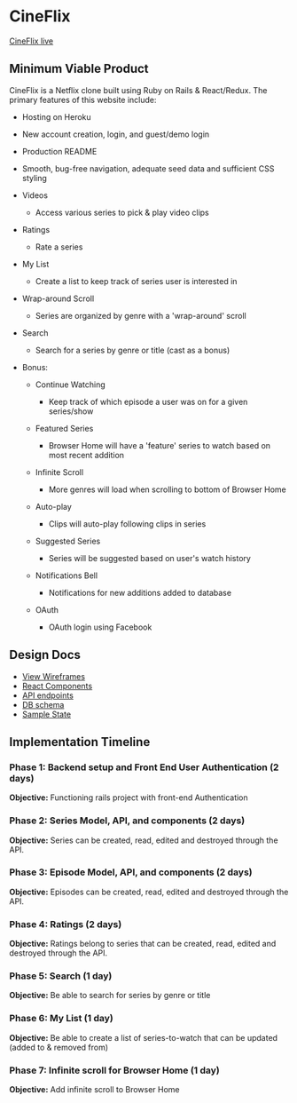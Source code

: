 # CineFlix

[CineFlix live][heroku]

[heroku]: http://cineflix.herokuapp.com/

## Minimum Viable Product

CineFlix is a Netflix clone built using Ruby on Rails & React/Redux. The primary features of this website include:

- Hosting on Heroku
- New account creation, login, and guest/demo login
- Production README
- Smooth, bug-free navigation, adequate seed data and sufficient CSS styling

- Videos
  - Access various series to pick & play video clips

- Ratings
  - Rate a series

- My List
  - Create a list to keep track of series user is interested in

- Wrap-around Scroll
  - Series are organized by genre with a 'wrap-around' scroll

- Search
  - Search for a series by genre or title (cast as a bonus)

- Bonus:
  - Continue Watching
    - Keep track of which episode a user was on for a given series/show

  - Featured Series
    - Browser Home will have a 'feature' series to watch based on most recent addition

  - Infinite Scroll
    - More genres will load when scrolling to bottom of Browser Home

  - Auto-play
    - Clips will auto-play following clips in series

  - Suggested Series
    - Series will be suggested based on user's watch history

  - Notifications Bell
    - Notifications for new additions added to database

  - OAuth
    - OAuth login using Facebook

## Design Docs
* [View Wireframes][wireframes]
* [React Components][components]
* [API endpoints][api-endpoints]
* [DB schema][schema]
* [Sample State][sample-state]

[wireframes]: docs/wireframes
[components]: docs/component-heirarchy.md
[sample-state]: docs/sample-state.md
[api-endpoints]: docs/api-endpoints.md
[schema]: docs/schema.md

## Implementation Timeline

### Phase 1: Backend setup and Front End User Authentication (2 days)

**Objective:** Functioning rails project with front-end Authentication

### Phase 2: Series Model, API, and components (2 days)

**Objective:** Series can be created, read, edited and destroyed through the API.

### Phase 3: Episode Model, API, and components (2 days)

**Objective:** Episodes can be created, read, edited and destroyed through the API.

### Phase 4: Ratings (2 days)

**Objective:** Ratings belong to series that can be created, read, edited and destroyed through the API.

### Phase 5: Search (1 day)

**Objective:** Be able to search for series by genre or title

### Phase 6: My List (1 day)

**Objective:** Be able to create a list of series-to-watch that can be updated (added to & removed from)

### Phase 7: Infinite scroll for Browser Home (1 day)

**Objective:** Add infinite scroll to Browser Home
